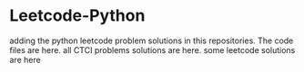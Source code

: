 # Leetcode-Python
adding the python leetcode problem solutions in this repositories. 
The code files are here.
all CTCI problems solutions are here.
some leetcode solutions are here






































































































































































































































































































































































































































































































































































































































































































































































































































































